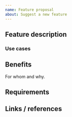 ```yaml
---
name: Feature proposal
about: Suggest a new feature
---
```


## Feature description

### Use cases

## Benefits

For whom and why.

## Requirements

## Links / references
